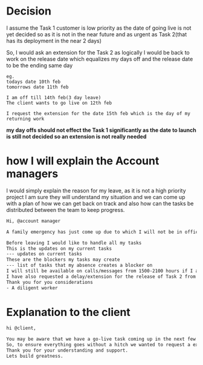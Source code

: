 # Decision

I assume the Task 1 customer is low priority as the date of going live is not yet decided so as it is not in the near future and as urgent as Task 2(that has its deployment in the near 2 days)

So, I would ask an extension for the Task 2 as logically I would be back to work on the release date
which equalizes my days off and the release date to be the ending same day

```
eg.
todays date 10th feb
tomorrows date 11th feb

I am off till 14th feb(3 day leave)
The client wants to go live on 12th feb

I request the extension for the date 15th feb which is the day of my returning work
```

**my day offs should not effect the Task 1 significantly as the date to launch is still not decided so an extension is not really needed**

# how I will explain the Account managers

I would simply explain the reason for my leave, as it is not a high priority project I am sure they will understand my situation and we can come up with a plan of how we can get back on track and also how can the tasks be distributed between the team to keep progress.

```email
Hi, @account manager

A family emergency has just come up due to which I will not be in office for the next 3 days I hope you understand the direness of my situation.

Before leaving I would like to handle all my tasks
This is the updates on my current tasks
--- updates on current tasks
These are the blockers my tasks may create
--- list of tasks that my absence creates a blocker on
I will still be available on calls/messages from 1500-2100 hours if I am needed further for any queries/issues
I have also requested a delay/extension for the release of Task 2 from the client
Thank you for you considerations
- A diligent worker
```

# Explanation to the client

```email
hi @client,

You may be aware that we have a go-live task coming up in the next few days, I assume you are as excited as we are and also a bit nervous about the outcome.
So, to ensure everything goes without a hitch we wanted to request a extension of 3 days in which we can properly and rigorously test the features and working of the product we also want to try an do some demo launches to try and check everything properly so that we don't have an issue on the big day.
Thank you for your understanding and support.
Lets build greatness.
```
